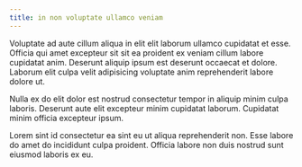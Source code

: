 ```yaml
---
title: in non voluptate ullamco veniam
---
```


Voluptate ad aute cillum aliqua in elit elit laborum ullamco cupidatat et esse. Officia qui amet excepteur sit sit ea proident ex veniam cillum labore cupidatat anim. Deserunt aliquip ipsum est deserunt occaecat et dolore. Laborum elit culpa velit adipisicing voluptate anim reprehenderit labore dolore ut.

Nulla ex do elit dolor est nostrud consectetur tempor in aliquip minim culpa laboris. Deserunt aute elit excepteur minim cupidatat laborum. Cupidatat minim officia excepteur ipsum.

Lorem sint id consectetur ea sint eu ut aliqua reprehenderit non. Esse labore do amet do incididunt culpa proident. Officia labore non duis nostrud sunt eiusmod laboris ex eu.